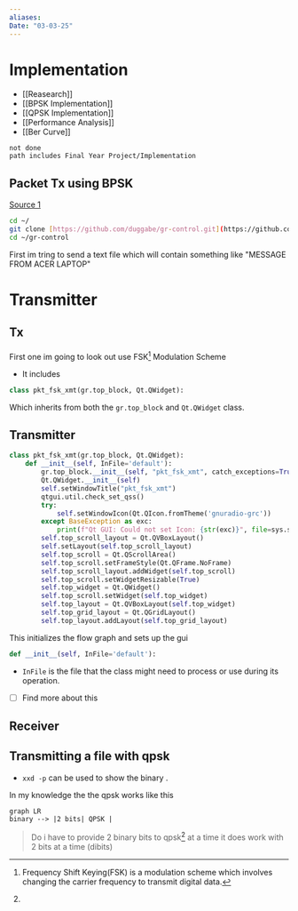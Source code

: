 ```yaml
---
aliases:
Date: "03-03-25"
---
```


# Implementation
- [[Reasearch]]
- [[BPSK Implementation]]
- [[QPSK Implementation]]
- [[Performance Analysis]]
- [[Ber Curve]]

```tasks
not done 
path includes Final Year Project/Implementation
```
## Packet Tx using BPSK
[Source 1](https://wiki.gnuradio.org/index.php?title=File_transfer_using_Packet_and_BPSK)
``` bash
cd ~/
git clone [https://github.com/duggabe/gr-control.git](https://github.com/duggabe/gr-control.git)
cd ~/gr-control
```
First im tring to send a text file  which will contain something like "MESSAGE FROM ACER LAPTOP"




# Transmitter

## Tx

#### 


First one im going to look out use FSK[^1] Modulation Scheme 
- It includes 
```python
class pkt_fsk_xmt(gr.top_block, Qt.QWidget):
```
Which inherits from both the `gr.top_block` and `Qt.QWidget` class. 


## Transmitter
```python
class pkt_fsk_xmt(gr.top_block, Qt.QWidget):
	def __init__(self, InFile='default'):
		gr.top_block.__init__(self, "pkt_fsk_xmt", catch_exceptions=True)
		Qt.QWidget.__init__(self)
		self.setWindowTitle("pkt_fsk_xmt")
		qtgui.util.check_set_qss()
		try:
			self.setWindowIcon(Qt.QIcon.fromTheme('gnuradio-grc'))
		except BaseException as exc:
			print(f"Qt GUI: Could not set Icon: {str(exc)}", file=sys.stderr)
		self.top_scroll_layout = Qt.QVBoxLayout()
		self.setLayout(self.top_scroll_layout)
		self.top_scroll = Qt.QScrollArea()
		self.top_scroll.setFrameStyle(Qt.QFrame.NoFrame)
		self.top_scroll_layout.addWidget(self.top_scroll)
		self.top_scroll.setWidgetResizable(True)
		self.top_widget = Qt.QWidget()
		self.top_scroll.setWidget(self.top_widget)
		self.top_layout = Qt.QVBoxLayout(self.top_widget)
		self.top_grid_layout = Qt.QGridLayout()
		self.top_layout.addLayout(self.top_grid_layout)
```
This initializes the flow graph and sets up the gui
```python
def __init__(self, InFile='default'):
```
- `InFile` is the file that the class might need to process or use during its operation.
- [ ] Find more about this 


## Receiver

[^1]: Frequency Shift Keying(FSK) is a modulation scheme which involves changing the carrier frequency to transmit digital data.


## Transmitting a file with qpsk
- `xxd -p` can be used to show the binary .

In my knowledge the the qpsk works like this 

```mermaid 
graph LR
binary --> |2 bits| QPSK | 
```

> Do i have to provide 2 binary bits to qpsk[^2] at a time 
> it does work with 2 bits at a time (dibits)

[^2]: 


